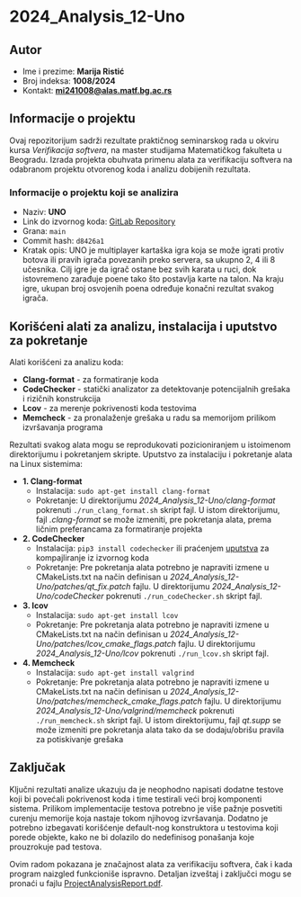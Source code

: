 # 2024_Analysis_12-Uno
## Autor
- Ime i prezime: **Marija Ristić**
- Broj indeksa: **1008/2024**
- Kontakt: **mi241008@alas.matf.bg.ac.rs**
## Informacije o projektu 
Ovaj repozitorijum sadrži rezultate praktičnog seminarskog rada u okviru kursa *Verifikacija softvera*, na master studijama Matematičkog fakulteta u Beogradu. Izrada projekta obuhvata primenu alata za verifikaciju softvera na odabranom projektu otvorenog koda i analizu dobijenih rezultata.

### Informacije o projektu koji se analizira
- Naziv: **UNO**
- Link do izvornog koda: [GitLab Repository](https://gitlab.com/matf-bg-ac-rs/course-rs/projects-2021-2022/12-Uno)
- Grana:  ```main```
- Commit hash: ```d8426a1```
- Kratak opis: UNO je multiplayer kartaška igra koja se može igrati protiv botova ili pravih igrača povezanih preko servera, sa ukupno 2, 4 ili 8 učesnika. Cilj igre je da igrač ostane bez svih karata u ruci, dok istovremeno zarađuje poene tako što postavlja karte na talon. Na kraju igre, ukupan broj osvojenih poena određuje konačni rezultat svakog igrača.

## Korišćeni alati za analizu, instalacija i uputstvo za pokretanje
Alati korišćeni za analizu koda:
- **Clang-format** - za formatiranje koda
- **CodeChecker** - statički analizator za detektovanje potencijalnih grešaka i rizičnih konstrukcija
- **Lcov** - za merenje pokrivenosti koda testovima
- **Memcheck** - za pronalaženje grešaka u radu sa memorijom prilikom izvršavanja programa

Rezultati svakog alata mogu se reprodukovati pozicioniranjem u istoimenom direktorijumu i pokretanjem skripte. Uputstvo za instalaciju i pokretanje alata na Linux sistemima:

- **1. Clang-format**
    - Instalacija: ```sudo apt-get install clang-format```
    - Pokretanje: U direktorijumu *2024_Analysis_12-Uno/clang-format* pokrenuti ```./run_clang_format.sh``` skript fajl. U istom direktorijumu, fajl *.clang-format* se može izmeniti, pre pokretanja alata, prema ličnim preferancama za formatiranje projekta
- **2. CodeChecker**
    - Instalacija: ```pip3 install codechecker``` ili praćenjem [uputstva](https://codechecker.readthedocs.io/en/latest/#linux-build-from-source) za kompajliranje iz izvornog koda 
    - Pokretanje: Pre pokretanja alata potrebno je napraviti izmene u CMakeLists.txt na način definisan u *2024_Analysis_12-Uno/patches/qt_fix.patch* fajlu. U direktorijumu *2024_Analysis_12-Uno/codeChecker* pokrenuti ```./run_codeChecker.sh``` skript fajl.
- **3. lcov**
    - Instalacija: ```sudo apt-get install lcov```
    - Pokretanje: Pre pokretanja alata potrebno je napraviti izmene u CMakeLists.txt na način definisan u *2024_Analysis_12-Uno/patches/lcov_cmake_flags.patch* fajlu. U direktorijumu *2024_Analysis_12-Uno/lcov* pokrenuti ```./run_lcov.sh``` skript fajl.
- **4. Memcheck**
    - Instalacija: ```sudo apt-get install valgrind```
    - Pokretanje: Pre pokretanja alata potrebno je napraviti izmene u CMakeLists.txt na način definisan u *2024_Analysis_12-Uno/patches/memcheck_cmake_flags.patch* fajlu. U direktorijumu *2024_Analysis_12-Uno/valgrind/memcheck* pokrenuti ```./run_memcheck.sh``` skript fajl. U istom direktorijumu, fajl *qt.supp* se može izmeniti pre pokretanja alata tako da se dodaju/obrišu pravila za potiskivanje grešaka


## Zaključak
Ključni rezultati analize ukazuju da je neophodno napisati dodatne testove koji bi povećali pokrivenost koda i time testirali veći broj komponenti sistema. Prilikom implementacije testova potrebno je više pažnje posvetiti curenju memorije koja nastaje tokom njihovog izvršavanja. Dodatno je potrebno izbegavati korišćenje default-nog konstruktora u testovima koji porede objekte, kako ne bi dolazilo do nedefinisog ponašanja koje prouzrokuje pad testova.

Ovim radom pokazana je značajnost alata za verifikaciju softvera, čak i kada program naizgled funkcioniše ispravno. Detaljan izveštaj i zaključci mogu se pronaći u fajlu [ProjectAnalysisReport.pdf](https://github.com/MATF-Software-Verification/2024_Analysis_12-Uno/blob/main/ProjectAnalysisReport.pdf).
